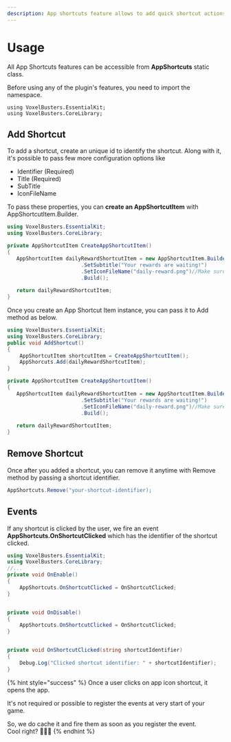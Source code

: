 ```yaml
---
description: App shortcuts feature allows to add quick shortcut actions to the app icon
---
```


# Usage

All App Shortcuts features can be accessible from **AppShortcuts** static class.&#x20;

Before using any of the plugin's features, you need to import the namespace.

```
using VoxelBusters.EssentialKit;
using VoxelBusters.CoreLibrary;
```

## Add Shortcut

To add a shortcut, create an unique id to identify the shortcut. Along with it, it's possible to pass few more configuration options like

* Identifier (Required)
* Title (Required)
* SubTitle
* IconFileName

To pass these properties, you can **create an AppShortcutItem** with AppShortcutItem.Builder.

```csharp
using VoxelBusters.EssentialKit;
using VoxelBusters.CoreLibrary;

private AppShortcutItem CreateAppShortcutItem()
{
   AppShortcutItem dailyRewardShortcutItem = new AppShortcutItem.Builder("daily-reward-id", "Daily Reward")
                        .SetSubtitle("Your rewards are waiting!")
                        .SetIconFileName("daily-reward.png")//Make sure you refer the same icon texture in AppShortcuts settings inspector.
                        .Build();
                        
   return dailyRewardShortcutItem;
}
```

Once you create an App Shortcut Item instance, you can pass it to Add method as below.

```csharp
using VoxelBusters.EssentialKit;
using VoxelBusters.CoreLibrary;
public void AddShortcut()
{
    AppShortcutItem shortcutItem = CreateAppShortcutItem();
    AppShorcuts.Add(dailyRewardShortcutItem);
}

private AppShortcutItem CreateAppShortcutItem()
{
   AppShortcutItem dailyRewardShortcutItem = new AppShortcutItem.Builder("daily-reward-id", "Daily Reward")
                        .SetSubtitle("Your rewards are waiting!")
                        .SetIconFileName("daily-reward.png")//Make sure you refer the same icon texture in AppShortcuts settings inspector.
                        .Build();
                        
   return dailyRewardShortcutItem;
}
```

## Remove Shortcut

Once after you added a shortcut, you can remove it anytime with Remove method by passing a shortcut identifier.

```csharp
AppShortcuts.Remove("your-shortcut-identifier);
```

## Events

If any shortcut is clicked by the user, we fire an event **AppShortcuts.OnShortcutClicked** which has the identifier of the shortcut clicked.

```csharp
using VoxelBusters.EssentialKit;
using VoxelBusters.CoreLibrary;
//...
private void OnEnable()
{
    AppShortcuts.OnShortcutClicked = OnShortcutClicked;
}


private void OnDisable()
{
    AppShortcuts.OnShortcutClicked = OnShortcutClicked;
}


private void OnShortcutClicked(string shortcutIdentifier)
{
    Debug.Log("Clicked shortcut identifier: " + shortcutIdentifier);
}
```

{% hint style="success" %}
Once a user clicks on app icon shortcut, it opens the app.&#x20;

It's not required or possible to register the events at very start of your game.&#x20;

So, we do cache it and fire them as soon as you register the event. \
Cool right? 👏👏👏
{% endhint %}



